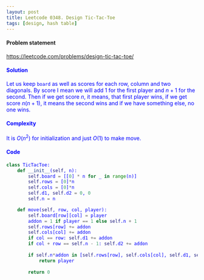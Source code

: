 ```yaml
---
layout: post
title: Leetcode 0348. Design Tic-Tac-Toe
tags: [design, hash table]
---
```


#### Problem statement

<a href="https://leetcode.com/problems/design-tic-tac-toe/"> <font color = blue>https://leetcode.com/problems/design-tic-tac-toe/

#### Solution
Let us keep `board` as well as scores for each row, column and two diagonals. By score I mean we will add $1$ for the first player and $n+1$ for the second. Then if we get score $n$, it means, that first player wins, if we get score $n(n+1)$, it means the second wins and if we have something else, no one wins.

#### Complexity
It is $O(n^2)$ for initialization and just $O(1)$ to make move.

#### Code
```python
class TicTacToe:
    def __init__(self, n):
        self.board = [[0] * n for _ in range(n)]
        self.rows = [0]*n
        self.cols = [0]*n
        self.d1, self.d2 = 0, 0
        self.n = n

    def move(self, row, col, player):
        self.board[row][col] = player
        addon = 1 if player == 1 else self.n + 1
        self.rows[row] += addon
        self.cols[col] += addon
        if col == row: self.d1 += addon
        if col + row == self.n - 1: self.d2 += addon
            
        if self.n*addon in [self.rows[row], self.cols[col], self.d1, self.d2]:
            return player
        
        return 0
```
